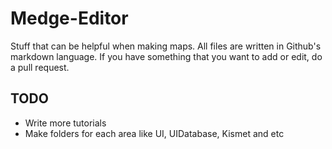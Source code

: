 # Medge-Editor
Stuff that can be helpful when making maps. All files are written in Github's markdown language. If you have something that you want to add or edit, do a pull request.

## TODO
* Write more tutorials
* Make folders for each area like UI, UIDatabase, Kismet and etc
